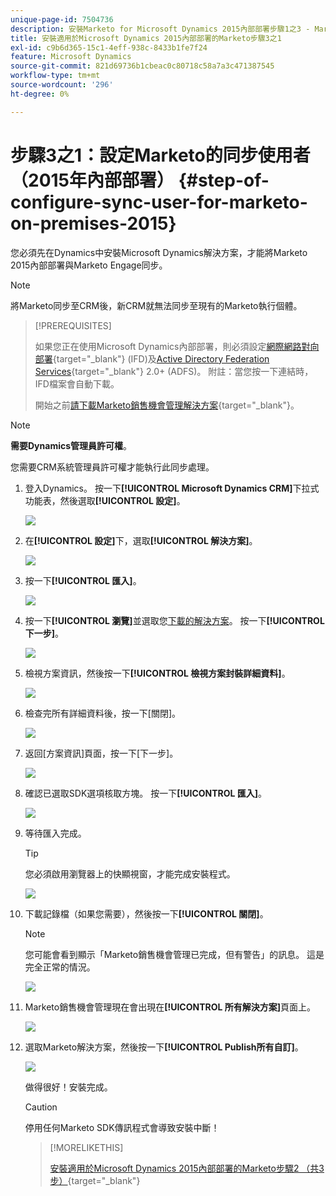 ```yaml
---
unique-page-id: 7504736
description: 安裝Marketo for Microsoft Dynamics 2015內部部署步驟1之3 - Marketo檔案 — 產品檔案
title: 安裝適用於Microsoft Dynamics 2015內部部署的Marketo步驟3之1
exl-id: c9b6d365-15c1-4eff-938c-8433b1fe7f24
feature: Microsoft Dynamics
source-git-commit: 821d69736b1cbeac0c80718c58a7a3c471387545
workflow-type: tm+mt
source-wordcount: '296'
ht-degree: 0%

---
```


# 步驟3之1：設定Marketo的同步使用者（2015年內部部署） {#step-of-configure-sync-user-for-marketo-on-premises-2015}

您必須先在Dynamics中安裝Microsoft Dynamics解決方案，才能將Marketo 2015內部部署與Marketo Engage同步。

>[!NOTE]
>
>將Marketo同步至CRM後，新CRM就無法同步至現有的Marketo執行個體。

>[!PREREQUISITES]
>
>如果您正在使用Microsoft Dynamics內部部署，則必須設定[網際網路對向部署](https://www.microsoft.com/en-us/download/confirmation.aspx?id=41701){target="_blank"} (IFD)及[Active Directory Federation Services](https://msdn.microsoft.com/en-us/library/bb897402.aspx){target="_blank"} 2.0+ (ADFS)。 附註：當您按一下連結時，IFD檔案會自動下載。
>
>開始之前[請下載Marketo銷售機會管理解決方案](/help/marketo/product-docs/crm-sync/microsoft-dynamics-sync/sync-setup/download-the-marketo-lead-management-solution.md){target="_blank"}。

>[!NOTE]
>
>**需要Dynamics管理員許可權**。
>
>您需要CRM系統管理員許可權才能執行此同步處理。

1. 登入Dynamics。 按一下&#x200B;**[!UICONTROL Microsoft Dynamics CRM]**&#x200B;下拉式功能表，然後選取&#x200B;**[!UICONTROL 設定]**。

   ![](assets/image2015-3-19-8-33-29.png)

1. 在&#x200B;**[!UICONTROL 設定]**&#x200B;下，選取&#x200B;**[!UICONTROL 解決方案]**。

   ![](assets/image2015-3-19-8-33-3.png)

1. 按一下&#x200B;**[!UICONTROL 匯入]**。

   ![](assets/image2015-3-19-8-34-8.png)

1. 按一下&#x200B;**[!UICONTROL 瀏覽]**&#x200B;並選取您[下載的解決方案](/help/marketo/product-docs/crm-sync/microsoft-dynamics-sync/sync-setup/download-the-marketo-lead-management-solution.md)。 按一下&#x200B;**[!UICONTROL 下一步]**。

   ![](assets/image2015-3-19-9-20-56.png)

1. 檢視方案資訊，然後按一下&#x200B;**[!UICONTROL 檢視方案封裝詳細資料]**。

   ![](assets/image2015-11-18-11-12-8.png)

1. 檢查完所有詳細資料後，按一下[關閉]。**&#x200B;**

   ![](assets/step6.png)

1. 返回[方案資訊]頁面，按一下[下一步]。**&#x200B;**

   ![](assets/image2015-3-19-9-21-50.png)

1. 確認已選取SDK選項核取方塊。 按一下&#x200B;**[!UICONTROL 匯入]**。

   ![](assets/image2015-3-19-9-19-12.png)

1. 等待匯入完成。

   >[!TIP]
   >
   >您必須啟用瀏覽器上的快顯視窗，才能完成安裝程式。

   ![](assets/image2015-3-11-11-34-9.png)

1. 下載記錄檔（如果您需要），然後按一下&#x200B;**[!UICONTROL 關閉]**。

   >[!NOTE]
   >
   >您可能會看到顯示「Marketo銷售機會管理已完成，但有警告」的訊息。 這是完全正常的情況。

   ![](assets/image2015-3-13-9-54-39.png)

1. Marketo銷售機會管理現在會出現在&#x200B;**[!UICONTROL 所有解決方案]**&#x200B;頁面上。

   ![](assets/image2015-3-19-8-40-38.png)

1. 選取Marketo解決方案，然後按一下&#x200B;**[!UICONTROL Publish所有自訂]**。

   ![](assets/image2015-3-19-8-41-21.png)

   做得很好！安裝完成。

   >[!CAUTION]
   >
   >停用任何Marketo SDK傳訊程式會導致安裝中斷！

   >[!MORELIKETHIS]
   >
   >[安裝適用於Microsoft Dynamics 2015內部部署的Marketo步驟2 （共3步）](/help/marketo/product-docs/crm-sync/microsoft-dynamics-sync/sync-setup/connecting-to-legacy-versions/step-2-of-3-set-up-2015.md){target="_blank"}
